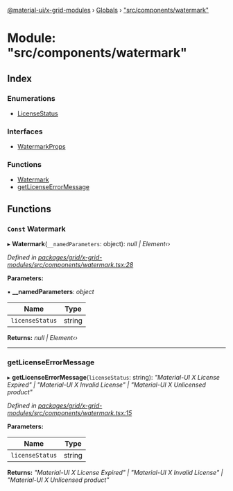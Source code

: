 [@material-ui/x-grid-modules](../README.md) › [Globals](../globals.md) › ["src/components/watermark"](_src_components_watermark_.md)

# Module: "src/components/watermark"

## Index

### Enumerations

* [LicenseStatus](../enums/_src_components_watermark_.licensestatus.md)

### Interfaces

* [WatermarkProps](../interfaces/_src_components_watermark_.watermarkprops.md)

### Functions

* [Watermark](_src_components_watermark_.md#const-watermark)
* [getLicenseErrorMessage](_src_components_watermark_.md#getlicenseerrormessage)

## Functions

### `Const` Watermark

▸ **Watermark**(`__namedParameters`: object): *null | Element‹›*

*Defined in [packages/grid/x-grid-modules/src/components/watermark.tsx:28](https://github.com/mui-org/material-ui-x/blob/02342a6/packages/grid/x-grid-modules/src/components/watermark.tsx#L28)*

**Parameters:**

▪ **__namedParameters**: *object*

Name | Type |
------ | ------ |
`licenseStatus` | string |

**Returns:** *null | Element‹›*

___

###  getLicenseErrorMessage

▸ **getLicenseErrorMessage**(`licenseStatus`: string): *"Material-UI X License Expired" | "Material-UI X Invalid License" | "Material-UI X Unlicensed product"*

*Defined in [packages/grid/x-grid-modules/src/components/watermark.tsx:15](https://github.com/mui-org/material-ui-x/blob/02342a6/packages/grid/x-grid-modules/src/components/watermark.tsx#L15)*

**Parameters:**

Name | Type |
------ | ------ |
`licenseStatus` | string |

**Returns:** *"Material-UI X License Expired" | "Material-UI X Invalid License" | "Material-UI X Unlicensed product"*
